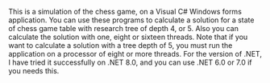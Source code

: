 
This is a simulation of the chess game, on a Visual C# Windows forms application. You can use these programs to calculate a solution for a state of chess game table with research tree of depth 4, or 5.
Also you can calculate the solution with one, eight or sixteen threads.
Note that if you want to calculate a solution with a tree depth of 5, you must run the application on a processor of eight or more threads.
For the version of .NET, I have tried it successfully on .NET 8.0, and you can use .NET 6.0 or 7.0 if you needs this.
